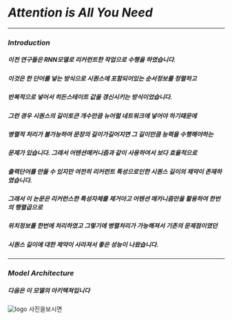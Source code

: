 # *Attention is All You Need*

---

### *Introduction*

##### 이전 연구들은  RNN모델로 리커런트한 작업으로 수행을 하였습니다.
##### 이것은 한 단어를 넣는 방식으로 시퀀스에 포함되어있는 순서정보를 정렬하고
##### 반복적으로 넣어서 히든스테이트 값을 갱신시키는 방식이었습니다.
##### 그런 경우 시퀀스의 길이토큰 개수만큼 뉴어럴 네트워크에 넣어야 하기떄문에
##### 병렬적 처리가 불가능하여 문장의 길이가길어지면 그 길이만큼 능력을 수행해야하는 
##### 문제가 있습니다. 그래서 어텐션메커니즘과 같이 사용하여서 보다 효율적으로 
##### 출력단어를 만들 수 있지만 여전히 리커런트 특성으로인한 시퀀스 길이의 제약이 존재하였습니다.

##### 그래서 이 논문은 리커런스한 특성자체를 제거아고 어텐션 메카니즘만을 활용하여 한번의 행렬곱으로
##### 위치정보를 한번에 처리하였고 그렇기에 병렬처리가 가능해져서 기존의 문제점이였던
##### 시퀀스 길이에 대한 제약이 사라져서 좋은 성능이 나왔습니다.

---

### *Model Architecture*

##### 다음은 이 모델의 아키텍쳐입니다

![logo](https://user-images.githubusercontent.com/68374734/122783520-9b076500-d2ec-11eb-8c96-5e8a1e4af966.PNG) 사진을보시면


